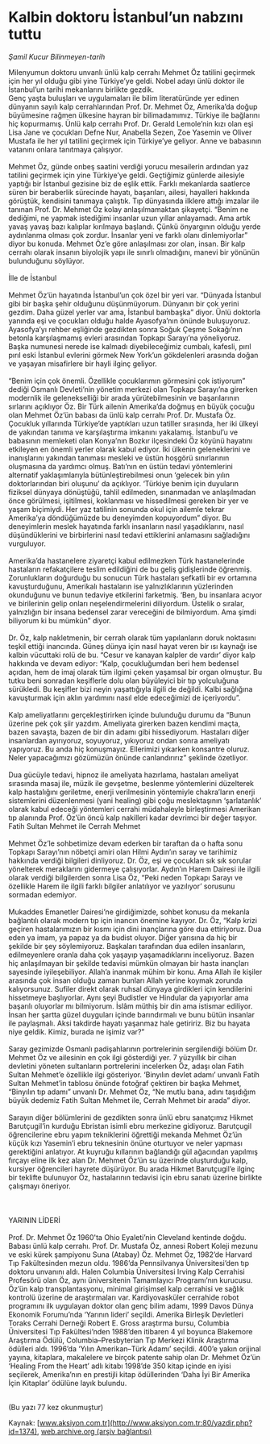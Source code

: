 # Kalbin doktoru İstanbul’un nabzını tuttu

*Şamil Kucur Bilinmeyen-tarih*

<div>
 <p>
  <font>
   Milenyumun doktoru unvanlı ünlü kalp cerrahı Mehmet Öz tatilini geçirmek için her yıl olduğu gibi yine Türkiye’ye geldi. Nobel adayı ünlü doktor ile İstanbul’un tarihi mekanlarını birlikte gezdik.
   <br/>
   Genç yaşta buluşları ve uygulamaları ile bilim literatüründe yer edinen dünyanın sayılı kalp cerrahlarından Prof. Dr. Mehmet Öz, Amerika’da doğup büyümesine rağmen ülkesine hayran bir bilimadamımız. Türkiye ile bağlarını hiç kopurmamış. Ünlü kalp cerrahı Prof. Dr. Gerald Lemole’nin kızı olan eşi Lisa Jane ve çocukları Defne Nur, Anabella Sezen, Zoe Yasemin ve Oliver Mustafa ile her yıl tatilini geçirmek için Türkiye’ye geliyor. Anne ve babasının vatanını onlara tanıtmaya çalışıyor.
   <br/>
   <br/>
   Mehmet Öz, günde onbeş saatini verdiği yorucu mesailerin ardından yaz tatilini geçirmek için yine Türkiye’ye geldi. Geçtiğimiz günlerde ailesiyle yaptığı bir İstanbul gezisine biz de eşlik ettik. Farklı mekanlarda saatlerce süren bir beraberlik sürecinde hayatı, başarıları, ailesi, hayalleri hakkında görüştük, kendisini tanımaya çalıştık. Tıp dünyasında ilklere attığı imzalar ile tanınan Prof. Dr. Mehmet Öz kolay anlaşılmamaktan şikayetçi. “Benim ne dediğimi, ne yapmak istediğimi insanlar uzun yıllar anlayamadı. Ama artık yavaş yavaş bazı kalıplar kırılmaya başlandı. Çünkü önyargının olduğu yerde aydınlanma olması çok zordur. İnsanlar yeni ve farklı olanı dinlemiyorlar” diyor bu konuda. Mehmet Öz’e göre anlaşılması zor olan, insan. Bir kalp cerrahı olarak insanın biyolojik yapı ile sınırlı olmadığını, manevi bir yönünün bulunduğunu söylüyor.
   <br/>
   <br/>
   İlle de İstanbul
   <br/>
   <br/>
   Mehmet Öz’ün hayatında İstanbul’un çok özel bir yeri var. “Dünyada İstanbul gibi bir başka şehir olduğunu düşünmüyorum. Dünyanın bir çok yerini gezdim. Daha güzel yerler var ama, İstanbul bambaşka” diyor. Ünlü doktorla yanında eşi ve çocukları olduğu halde Ayasofya’nın önünde buluşuyoruz. Ayasofya’yı rehber eşliğinde gezdikten sonra Soğuk Çeşme Sokağı’nın betonla karşılaşmamış evleri arasından Topkapı Sarayı’na yöneliyoruz. Başka numunesi nerede ise kalmadı diyebileceğimiz cumbalı, kafesli, pırıl pırıl eski İstanbul evlerini görmek New York’un gökdelenleri arasında doğan ve yaşayan misafirlere bir hayli ilginç geliyor.
   <br/>
   <br/>
   “Benim için çok önemli. Özellikle çocuklarımın görmesini çok istiyorum” dediği Osmanlı Devleti’nin yönetim merkezi olan Topkapı Sarayı’na girerken modernlik ile gelenekselliği bir arada yürütebilmesinin ve başarılarının sırlarını açıklıyor Öz. Bir Türk ailenin Amerika’da doğmuş en büyük çocuğu olan Mehmet Öz’ün babası da ünlü kalp cerrahı Prof. Dr. Mustafa Öz. Çocukluk yıllarında Türkiye’de yaptıkları uzun tatiller sırasında, her iki ülkeyi de yakından tanıma ve karşılaştırma imkanını yakalamış. İstanbul’u ve babasının memleketi olan Konya’nın Bozkır ilçesindeki Öz köyünü hayatını etkileyen en önemli yerler olarak kabul ediyor. İki ülkenin geleneklerini ve inanışlarını yakından tanıması mesleki ve üstün hoşgörü sınırlarının oluşmasına da yardımcı olmuş. Batı’nın en üstün tedavi yöntemlerini alternatif yaklaşımlarıyla bütünleştirebilmesi onun ‘gelecek bin yılın doktorlarından biri oluşunu’ da açıklıyor. ‘Türkiye benim için duyuların fiziksel dünyaya dönüştüğü, tahlil edilmeden, sınanmadan ve anlaşılmadan önce görülmesi, işitilmesi, koklanması ve hissedilmesi gereken bir yer ve yaşam biçimiydi. Her yaz tatilinin sonunda okul için ailemle tekrar Amerika’ya döndüğümüzde bu deneyimden kopuyordum” diyor. Bu deneyimlerin meslek hayatında farklı insanların nasıl yaşadıklarını, nasıl düşündüklerini ve birbirlerini nasıl tedavi ettiklerini anlamasını sağladığını vurguluyor.
   <br/>
   <br/>
   Amerika’da hastanelere ziyaretçi kabul edilmezken Türk hastanelerinde hastaların refakatçilere teslim edildiğini de bu geliş gidişlerinde öğrenmiş. Zorunlukların doğurduğu bu sonucun Türk hastaları şefkatli bir ev ortamına kavuşturduğunu, Amerikalı hastaların ise yalnızlıklarının yüzlerinden okunduğunu ve bunun tedaviye etkilerini farketmiş. ‘Ben, bu insanlara acıyor ve birilerinin gelip onları neşelendirmelerini diliyordum. Üstelik o sıralar, yalnızlığın bir insana bedensel zarar vereceğini de bilmiyordum. Ama şimdi biliyorum ki bu mümkün” diyor.
   <br/>
   <br/>
   Dr. Öz, kalp nakletmenin, bir cerrah olarak tüm yapılanların doruk noktasını teşkil ettiği inancında. Güneş dünya için nasıl hayat veren bir ısı kaynağı ise kalbin vücuttaki rolü de bu. “Cesur ve kanayan kalpler de vardır’ diyor kalp hakkında ve devam ediyor: “Kalp, çocukluğumdan beri hem bedensel açıdan, hem de imaj olarak tüm ilgimi çeken yaşamsal bir organ olmuştur. Bu tutku beni sonradan keşiflerle dolu olan büyüleyici bir tıp yolculuğuna sürükledi. Bu keşifler bizi neyin yaşattığıyla ilgili de değildi. Kalbi sağlığına kavuşturmak için aklın yardımını nasıl elde edeceğimizi de içeriyordu”.
   <br/>
   <br/>
   Kalp ameliyatlarını gerçekleştirirken içinde bulunduğu durumu da “Bunun üzerine pek çok şiir yazdım. Ameliyata girerken bazen kendimi maçta, bazen savaşta, bazen de bir din adamı gibi hissediyorum. Hastaları diğer insanlardan ayırıyoruz, soyuyoruz, yıkıyoruz ondan sonra ameliyatı yapıyoruz. Bu anda hiç konuşmayız. Ellerimizi yıkarken konsantre oluruz. Neler yapacağımızı gözümüzün önünde canlandırırız” şeklinde özetliyor.
   <br/>
   <br/>
   Dua gücüyle tedavi, hipnoz ile ameliyata hazırlama, hastaları ameliyat sırasında masaj ile, müzik ile gevşetme, beslenme yöntemlerini düzelterek kalp hastalığını geriletme, enerji verilmesinin yöntemiyle chakra’ların enerji sistemlerini düzenlenmesi (yani healing) gibi çoğu meslektaşının ‘şarlatanlık’ olarak kabul edeceği yöntemleri cerrahi müdahaleyle birleştirmesi Amerikan tıp alanında Prof. Öz’ün öncü kalp nakilleri kadar devrimci bir değer taşıyor. 
Fatih Sultan Mehmet ile Cerrah Mehmet
   <br/>
   <br/>
   Mehmet Öz’le sohbetimize devam ederken bir taraftan da o hafta sonu Topkapı Sarayı’nın nöbetçi amiri olan Hilmi Aydın’ın saray ve tarihimiz hakkında verdiği bilgileri dinliyoruz. Dr. Öz, eşi ve çocukları sık sık sorular yönelterek meraklarını gidermeye çalışıyorlar. Aydın’ın Harem Dairesi ile ilgili olarak verdiği bilgilerden sonra Lisa Öz, “Peki neden Topkapı Sarayı ve özellikle Harem ile ilgili farklı bilgiler anlatılıyor ve yazılıyor’ sorusunu sormadan edemiyor.
   <br/>
   <br/>
   Mukaddes Emanetler Dairesi’ne girdiğimizde, sohbet konusu da mekanla bağlantılı olarak modern tıp için inancın önemine kayıyor. Dr. Öz, “Kalp krizi geçiren hastalarımızın bir kısmı için dini inançlarına göre dua ettiriyoruz. Dua eden ya imam, ya papaz ya da budist oluyor. Diğer yarısına da hiç bir şekilde bir şey söylemiyoruz. Başkaları tarafından dua edilen insanların, edilmeyenlere oranla daha çok yaşayıp yaşamadıklarını inceliyoruz. Bazen hiç anlaşılmayan bir şekilde tedavisi mümkün olmayan bir hasta inançları sayesinde iyileşebiliyor. Allah’a inanmak mühim bir konu. Ama Allah ile kişiler arasında çok insan olduğu zaman bunları Allah yerine koymak zorunda kalıyorsunuz. Sufiler direkt olarak ruhsal dünyaya girdikleri için kendilerini hissetmeye başlıyorlar. Aynı şeyi Budistler ve Hindular da yapıyorlar ama başarılı oluyorlar mı bilmiyorum. İslâm müthiş bir din ama istismar ediliyor. İnsan her şartta güzel duyguları içinde barındırmalı ve bunu bütün insanlar ile paylaşmalı. Aksi takdirde hayatı yaşanmaz hale getiririz. Biz bu hayata niye geldik. Kimiz, burada ne işimiz var?”
   <br/>
   <br/>
   Saray gezimizde Osmanlı padişahlarının portrelerinin sergilendiği bölüm Dr. Mehmet Öz ve ailesinin en çok ilgi gösterdiği yer. 7 yüzyıllık bir cihan devletini yöneten sultanların portrelerini incelerken Öz, adaşı olan Fatih Sultan Mehmet’e özellikle ilgi gösteriyor. ‘Binyılın devlet adamı’ unvanlı Fatih Sultan Mehmet’in tablosu önünde fotoğraf çektiren bir başka Mehmet, “Binyılın tıp adamı” unvanlı Dr. Mehmet Öz, “Ne mutlu bana, adını taşıdığım büyük dedemiz Fatih Sultan Mehmet ile, Cerrah Mehmet bir arada” diyor.
   <br/>
   <br/>
   Sarayın diğer bölümlerini de gezdikten sonra ünlü ebru sanatçımız Hikmet Barutçugil’in kurduğu Ebristan isimli ebru merkezine gidiyoruz. Barutçugil öğrencilerine ebru yapım tekniklerini öğrettiği mekanda Mehmet Öz’ün küçük kızı Yasemin’i ebru teknesinin önüne oturtuyor ve neler yapması gerektiğini anlatıyor. At kuyruğu kıllarının bağlandığı gül ağacından yapılmış fırçayı eline ilk kez alan Dr. Mehmet Öz’ün su üzerinde oluşturduğu kalp, kursiyer öğrencileri hayrete düşürüyor. Bu arada Hikmet Barutçugil’e ilginç bir teklifte bulunuyor Öz, hastalarının tedavisi için ebru sanatı üzerine birlikte çalışmayı öneriyor.
   <br/>
   <br/>
   <br/>
   <br/>
   YARININ LİDERİ
   <br/>
   <br/>
   Prof. Dr. Mehmet Öz 1960'ta Ohio Eyaleti’nin Cleveland kentinde doğdu. Babası ünlü kalp cerrahı. Prof. Dr. Mustafa Öz, annesi Robert Koleji mezunu ve eski kürek şampiyonu Suna (Atabay) Öz. Mehmet Öz, 1982’de Harvard Tıp Fakültesinden mezun oldu. 1986’da Pennsilvanya Üniversitesi’den tıp doktoru unvanını aldı. Halen Columbia Üniversitesi Irving Kalp Cerrahisi Profesörü olan Öz, aynı üniversitenin Tamamlayıcı Programı’nın kurucusu. Öz’ün kalp transplantasyonu, minimal girişimsel kalp cerrahisi ve sağlık kontrolü üzerine de araştırmaları var. Kardiyovasküler cerrahide robot programını ilk uygulayan doktor olan genç bilim adamı, 1999 Davos Dünya Ekonomik Forumu’nda ‘Yarının lideri’ seçildi. Amerika Birleşik Devletleri Toraks Cerrahi Derneği Robert E. Gross araştırma bursu, Columbia Üniversitesi Tıp Fakültesi’nden 1988’den itibaren 4 yıl boyunca Blakemore Araştırma Ödülü, Columbia–Presbyterian Tıp Merkezi Klinik Araştırma ödülleri aldı. 1996’da ‘Yılın Amerikan–Türk Adamı’ seçildi. 400’e yakın orijinal yayına, kitaplara, makalelere ve birçok patente sahip olan Dr. Mehmet Öz’ün ‘Healing From the Heart’ adlı kitabı 1998’de 350 kitap içinde en iyisi seçilerek, Amerika’nın en prestijli kitap ödüllerinden ‘Daha İyi Bir Amerika İçin Kitaplar’ ödülüne layık bulundu.
   <br/>
   <br/>
  </font>
 </p>
 <p>
  <font>
   (Bu yazı 77 kez okunmuştur)
  </font>
 </p>
</div>


Kaynak: [www.aksiyon.com.tr](http://www.aksiyon.com.tr:80/yazdir.php?id=1374), [web.archive.org (arşiv bağlantısı)](http://web.archive.org/web/20050301161843/http://www.aksiyon.com.tr:80/yazdir.php?id=1374)
